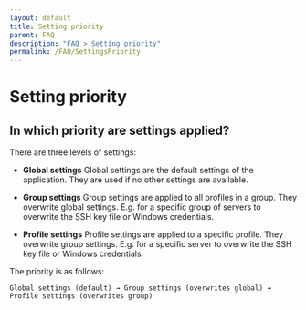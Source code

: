 ```yaml
---
layout: default
title: Setting priority
parent: FAQ
description: "FAQ > Setting priority"
permalink: /FAQ/SettingsPriority
---
```


# Setting priority

## In which priority are settings applied?

There are three levels of settings:

- **Global settings**
  Global settings are the default settings of the application. They are used if no other settings are available.

- **Group settings**
  Group settings are applied to all profiles in a group. They overwrite global settings. E.g. for a specific group of servers to overwrite the SSH key file or Windows credentials.

- **Profile settings**
  Profile settings are applied to a specific profile. They overwrite group settings. E.g. for a specific server to overwrite the SSH key file or Windows credentials.

The priority is as follows:

`Global settings (default) → Group settings (overwrites global) → Profile settings (overwrites group)`
